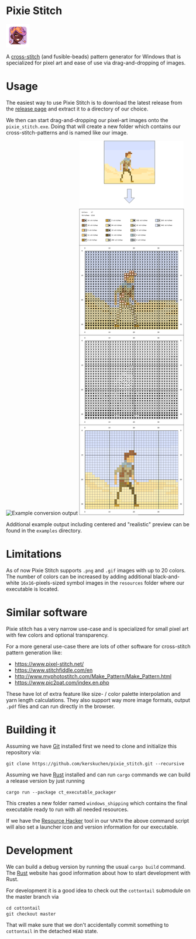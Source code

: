 # Pixie Stitch
![Pixie Stitch Logo](assets_executable/launcher_icon/64.png "Pixie Stitch Logo") 

A [cross-stitch](https://en.wikipedia.org/wiki/Cross-stitch) (and fusible-beads) pattern generator for Windows that is specialized for pixel art
and ease of use via drag-and-dropping of images. 

# Usage

The easiest way to use Pixie Stitch is to download the latest release from the 
[release page](https://github.com/kerskuchen/pixie_stitch/releases) and extract it to a directory 
of our choice. 

We then can start drag-and-dropping our pixel-art images onto the `pixie_stitch.exe`.
Doing that will create a new folder which contains our cross-stitch-patterns and is named like 
our image.

![Example conversion output](examples/pixie_preview/pixie_complete.png "Example conversion output")
![Example conversion output](example.png "Example conversion output")

Additional example output including centered and "realistic" preview can be found in the `examples` directory.

# Limitations

As of now Pixie Stitch supports `.png` and `.gif` images with up to 20 colors. The number of colors
can be increased by adding additional black-and-white `16x16`-pixels-sized symbol images in the 
`resources` folder where our executable is located.

# Similar software

Pixie stitch has a very narrow use-case and is specialized for small pixel art with
few colors and optional transparency.

For a more general use-case there are lots of other software for cross-stitch pattern generation 
like:

* https://www.pixel-stitch.net/
* https://www.stitchfiddle.com/en
* http://www.myphotostitch.com/Make_Pattern/Make_Pattern.html
* https://www.pic2pat.com/index.en.php

These have lot of extra feature like size- / color palette interpolation and yarn length 
calculations. They also support way more image formats, output `.pdf` files and can run directly 
in the browser.

# Building it

Assuming we have [Git](https://git-scm.com/) installed first we need to clone and initialize this 
repository via:

```
git clone https://github.com/kerskuchen/pixie_stitch.git --recursive
```

Assuming we have [Rust](https://www.rust-lang.org/) installed and can run `cargo` commands we can 
build a release version by just running 

```
cargo run --package ct_executable_packager
```
This creates a new folder named `windows_shipping` which contains the final executable ready to run 
with all needed resources.

If we have the [Resource Hacker](http://angusj.com/resourcehacker/) tool in our `%PATH` the 
above command script will also set a launcher icon and version information for our 
executable.

# Development

We can build a debug version by running the usual `cargo build` command. The 
[Rust](https://www.rust-lang.org/) website has good information about how to start development 
with Rust.

For development it is a good idea to check out the `cottontail` submodule on the master branch via

```
cd cottontail
git checkout master
```

That will make sure that we don't accidentally commit something to `cottontail` in the 
detached `HEAD` state.
